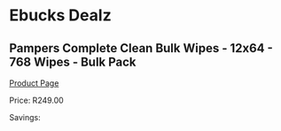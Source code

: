 
# Ebucks Dealz
## Pampers Complete Clean Bulk Wipes - 12x64 - 768 Wipes - Bulk Pack
[Product Page](https://www.ebucks.com/web/shop/productSelected.do?prodId=1008810208&catId=1186088243)

Price: R249.00

Savings: 


	